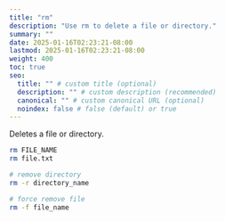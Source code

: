 ```yaml
---
title: "rm"
description: "Use rm to delete a file or directory."
summary: ""
date: 2025-01-16T02:23:21-08:00
lastmod: 2025-01-16T02:23:21-08:00
weight: 400
toc: true
seo:
  title: "" # custom title (optional)
  description: "" # custom description (recommended)
  canonical: "" # custom canonical URL (optional)
  noindex: false # false (default) or true
---
```


Deletes a file or directory.

```bash
rm FILE_NAME
rm file.txt

# remove directory
rm -r directory_name

# force remove file
rm -f file_name
```
